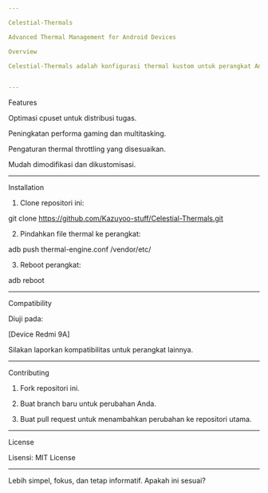 ```yaml
---

Celestial-Thermals

Advanced Thermal Management for Android Devices

Overview

Celestial-Thermals adalah konfigurasi thermal kustom untuk perangkat Android yang dirancang untuk meningkatkan kinerja CPU dan GPU sambil menjaga efisiensi daya. Solusi ini cocok untuk gamer, pengguna berat, dan pengembang.


---
```


Features

Optimasi cpuset untuk distribusi tugas.

Peningkatan performa gaming dan multitasking.

Pengaturan thermal throttling yang disesuaikan.

Mudah dimodifikasi dan dikustomisasi.



---

Installation

1. Clone repositori ini:

git clone https://github.com/Kazuyoo-stuff/Celestial-Thermals.git


2. Pindahkan file thermal ke perangkat:

adb push thermal-engine.conf /vendor/etc/


3. Reboot perangkat:

adb reboot




---

Compatibility

Diuji pada:

[Device Redmi 9A]


Silakan laporkan kompatibilitas untuk perangkat lainnya.


---

Contributing

1. Fork repositori ini.


2. Buat branch baru untuk perubahan Anda.


3. Buat pull request untuk menambahkan perubahan ke repositori utama.




---

License

Lisensi: MIT License


---

Lebih simpel, fokus, dan tetap informatif. Apakah ini sesuai?


